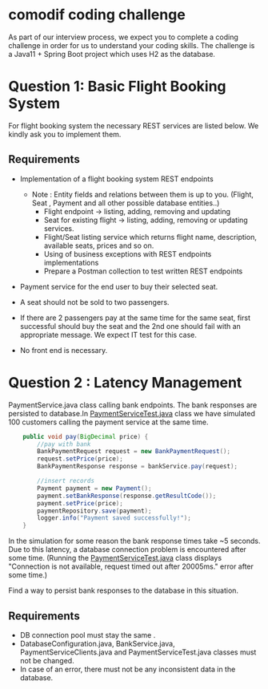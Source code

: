 # comodif coding challenge

As part of our interview process, we expect you to complete a coding challenge in order for us to understand your coding skills. 
The challenge is a Java11 + Spring Boot project which uses H2 as the database.


# Question 1: Basic Flight Booking System

For flight booking system the necessary REST services are listed below. We kindly ask you to implement them.

## Requirements

* Implementation of a flight booking system REST endpoints
  * Note : Entity fields and relations between them is up to you. (Flight, Seat , Payment and all other possible database entities..)
    * Flight endpoint -> listing, adding, removing and updating
    * Seat for existing flight -> listing, adding, removing or updating services. 
    * Flight/Seat listing service which returns flight name, description, available seats, prices and so on.
    * Using of business exceptions with REST endpoints implementations
    * Prepare a Postman collection to test written REST endpoints
   
* Payment service for the end user to buy their selected seat.
* A seat should not be sold to two passengers.
* If there are 2 passengers pay at the same time for the same seat, first successful should buy the seat and the 2nd one should fail with an appropriate message. We expect IT test for this case.
* No front end is necessary.


# Question 2 : Latency Management

PaymentService.java class calling bank endpoints. The bank responses are persisted to database.In [PaymentServiceTest.java](src/test/java/com/comodif/challenge/service/PaymentServiceTest.java)
class we have simulated 100 customers calling the payment service at the same time.

```java
    public void pay(BigDecimal price) {
        //pay with bank
        BankPaymentRequest request = new BankPaymentRequest();
        request.setPrice(price);
        BankPaymentResponse response = bankService.pay(request);

        //insert records
        Payment payment = new Payment();
        payment.setBankResponse(response.getResultCode());
        payment.setPrice(price);
        paymentRepository.save(payment);
        logger.info("Payment saved successfully!");
    }
```

In the simulation for some reason the bank response times take ~5 seconds. Due to this latency, a database connection problem is encountered after some time. (Running the [PaymentServiceTest.java](src/test/java/com/comodif/challenge/service/PaymentServiceTest.java)
class displays "Connection is not available, request timed out after 20005ms." error after some time.)

Find a way to persist bank responses to the database in this situation.

## Requirements

* DB connection pool must stay the same .
* DatabaseConfiguration.java, BankService.java, PaymentServiceClients.java and PaymentServiceTest.java classes must not be changed.
* In case of an error, there must not be any inconsistent data in the database.





